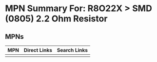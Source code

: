 



# MPN Summary For: R8O22X > SMD (0805) 2.2 Ohm Resistor

## MPNs
  

|MPN|Direct Links|Search Links|
| :--- | :--- | :--- |
||||
